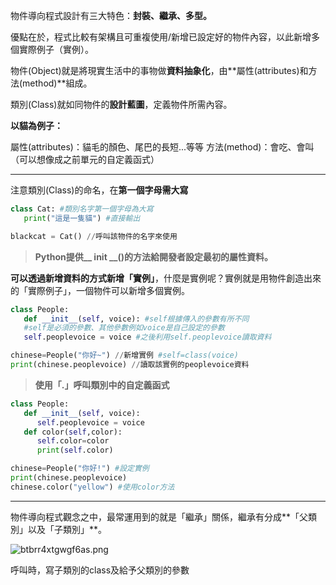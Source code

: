 物件導向程式設計有三大特色：**封裝、繼承、多型。**

優點在於，程式比較有架構且可重複使用/新增已設定好的物件內容，以此新增多個實際例子（實例）。

物件(Object)就是將現實生活中的事物做**資料抽象化**，由**屬性(attributes)和方法(method)**組成。

類別(Class)就如同物件的**設計藍圖**，定義物件所需內容。

  **以貓為例子：**

屬性(attributes)：貓毛的顏色、尾巴的長短...等等
方法(method)：會吃、會叫 （可以想像成之前單元的自定義函式）

-----

注意類別(Class)的命名，在**第一個字母需大寫**

```python
class Cat: #類別名字第一個字母為大寫
   print("這是一隻貓") #直接輸出

blackcat = Cat() //呼叫該物件的名字來使用
```

> **Python提供__ init __()的方法給開發者設定最初的屬性資料。**

**可以透過新增資料的方式新增「實例」**，什麼是實例呢？實例就是用物件創造出來的「實際例子」，一個物件可以新增多個實例。

```python
class People:
   def __init__(self, voice): #self根據傳入的參數有所不同
   #self是必須的參數、其他參數例如voice是自己設定的參數   
   self.peoplevoice = voice #之後利用self.peoplevoice讀取資料

chinese=People("你好~") //新增實例 #self=class(voice)
print(chinese.peoplevoice) //讀取該實例的peoplevoice資料
```

> **使用「.」呼叫類別中的自定義函式**

```python
class People:
   def __init__(self, voice):
      self.peoplevoice = voice
   def color(self,color):
      self.color=color
      print(self.color)

chinese=People("你好!") #設定實例
print(chinese.peoplevoice)
chinese.color("yellow") #使用color方法
```

-----

物件導向程式觀念之中，最常運用到的就是「繼承」關係，繼承有分成**「父類別」以及「子類別」**。

![btbrr4xtgwgf6as.png](https://github.com/sakana-fish-owo/coding_lesson/blob/main/hiskio/codefree/Python%20%E9%80%B2%E9%9A%8E%E7%AF%87/img/btbrr4xtgwgf6as.png?raw=true)

呼叫時，寫子類別的class及給予父類別的參數